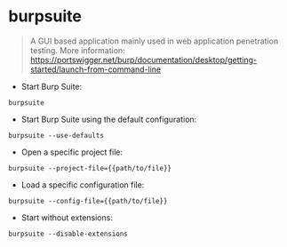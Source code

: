 # burpsuite

> A GUI based application mainly used in web application penetration testing.
> More information: <https://portswigger.net/burp/documentation/desktop/getting-started/launch-from-command-line>

- Start Burp Suite:

`burpsuite`

- Start Burp Suite using the default configuration:

`burpsuite --use-defaults`

- Open a specific project file:

`burpsuite --project-file={{path/to/file}}`

- Load a specific configuration file:

`burpsuite --config-file={{path/to/file}}`

- Start without extensions:

`burpsuite --disable-extensions`
